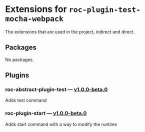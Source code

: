 # Extensions for `roc-plugin-test-mocha-webpack`

The extensions that are used in the project, indirect and direct.
## Packages
No packages.
## Plugins
### roc-abstract-plugin-test — [v1.0.0-beta.0](https://www.npmjs.com/package/roc-abstract-plugin-test)
Adds test command
### roc-plugin-start — [v1.0.0-beta.0](https://www.npmjs.com/package/roc-plugin-start)
Adds start command with a way to modify the runtime